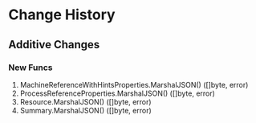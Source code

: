 # Change History

## Additive Changes

### New Funcs

1. MachineReferenceWithHintsProperties.MarshalJSON() ([]byte, error)
1. ProcessReferenceProperties.MarshalJSON() ([]byte, error)
1. Resource.MarshalJSON() ([]byte, error)
1. Summary.MarshalJSON() ([]byte, error)
